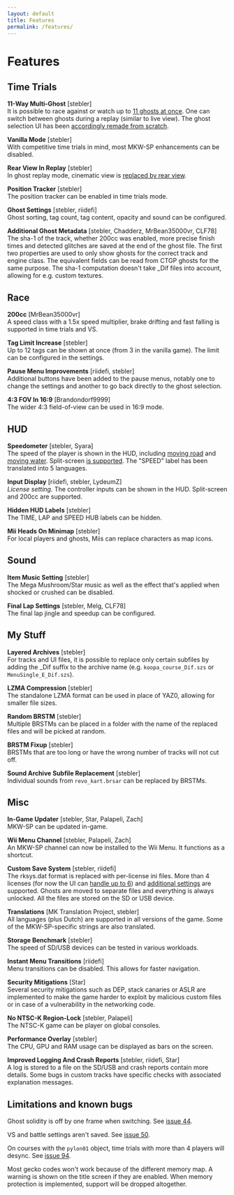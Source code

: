 ```yaml
---
layout: default
title: Features
permalink: /features/
---
```


# Features

## Time Trials

**11-Way Multi-Ghost** [stebler]<br />
It is possible to race against or watch up to [11 ghosts at once](/assets/11-ghosts.png). One can switch between ghosts during a replay (similar to live view). The ghost selection UI has been [accordingly remade from scratch](/assets/ghost-selection.png).

**Vanilla Mode** [stebler]<br />
With competitive time trials in mind, most MKW-SP enhancements can be disabled.

**Rear View In Replay** [stebler]<br />
In ghost replay mode, cinematic view is [replaced by rear view](/assets/rear-view.png).

**Position Tracker** [stebler]<br />
The position tracker can be enabled in time trials mode.

**Ghost Settings** [stebler, riidefi]<br />
Ghost sorting, tag count, tag content, opacity and sound can be configured.

**Additional Ghost Metadata** [stebler, Chadderz, MrBean35000vr, CLF78]<br />
The sha-1 of the track, whether 200cc was enabled, more precise finish times and detected glitches are saved at the end of the ghost file. The first two properties are used to only show ghosts for the correct track and engine class. The equivalent fields can be read from CTGP ghosts for the same purpose. The sha-1 computation doesn't take \_Dif files into account, allowing for e.g. custom textures.

## Race

**200cc** [MrBean35000vr]<br />
A speed class with a 1.5x speed multiplier, brake drifting and fast falling is supported in time trials and VS.

**Tag Limit Increase** [stebler]<br />
Up to 12 tags can be shown at once (from 3 in the vanilla game). The limit can be configured in the settings.

**Pause Menu Improvements** [riidefi, stebler]<br />
Additional buttons have been added to the pause menus, notably one to change the settings and another to go back directly to the ghost selection.

**4:3 FOV In 16:9** [Brandondorf9999]<br />
The wider 4:3 field-of-view can be used in 16:9 mode.

## HUD

**Speedometer** [stebler, Syara]<br />
The speed of the player is shown in the HUD, including [moving road](/assets/som-moving-road.png) and [moving water](/assets/som-moving-water.png). Split-screen [is supported](/assets/som-split-screen.png). The "SPEED" label has been translated into 5 languages.

**Input Display** [riidefi, stebler, LydeumZ]<br />
_License setting._ The controller inputs can be shown in the HUD. Split-screen and 200cc are supported.

**Hidden HUD Labels** [stebler]<br />
The TIME, LAP and SPEED HUB labels can be hidden.

**Mii Heads On Minimap** [stebler]<br />
For local players and ghosts, Miis can replace characters as map icons.

## Sound

**Item Music Setting** [stebler]<br />
The Mega Mushroom/Star music as well as the effect that's applied when shocked or crushed can be disabled.

**Final Lap Settings** [stebler, Melg, CLF78]<br />
The final lap jingle and speedup can be configured.

## My Stuff

**Layered Archives** [stebler]<br />
For tracks and UI files, it is possible to replace only certain subfiles by adding the \_Dif suffix to the archive name (e.g. `koopa_course_Dif.szs` or `MenuSingle_E_Dif.szs`).

**LZMA Compression** [stebler]<br />
The standalone LZMA format can be used in place of YAZ0, allowing for smaller file sizes.

**Random BRSTM** [stebler]<br />
Multiple BRSTMs can be placed in a folder with the name of the replaced files and will be picked at random.

**BRSTM Fixup** [stebler]<br />
BRSTMs that are too long or have the wrong number of tracks will not cut off.

**Sound Archive Subfile Replacement** [stebler]<br />
Individual sounds from `revo_kart.brsar` can be replaced by BRSTMs.

## Misc

**In-Game Updater** [stebler, Star, Palapeli, Zach]<br />
MKW-SP can be updated in-game.

**Wii Menu Channel** [stebler, Palapeli, Zach]<br />
An MKW-SP channel can now be installed to the Wii Menu. It functions as a shortcut.

**Custom Save System** [stebler, riidefi]<br />
The rksys.dat format is replaced with per-license ini files. More than 4 licenses (for now the UI can [handle up to 6](/assets/6-licenses.png)) and [additional settings](/assets/license-settings.png) are supported. Ghosts are moved to separate files and everything is always unlocked. All the files are stored on the SD or USB device.

**Translations** [MK Translation Project, stebler]<br />
All languages (plus Dutch) are supported in all versions of the game. Some of the MKW-SP-specific strings are also translated.

**Storage Benchmark** [stebler]<br />
The speed of SD/USB devices can be tested in various workloads.

**Instant Menu Transitions** [riidefi]<br />
Menu transitions can be disabled. This allows for faster navigation.

**Security Mitigations** [Star]<br />
Several security mitigations such as DEP, stack canaries or ASLR are implemented to make the game harder to exploit by malicious custom files or in case of a vulnerability in the networking code.

**No NTSC-K Region-Lock** [stebler, Palapeli]<br />
The NTSC-K game can be player on global consoles.

**Performance Overlay** [stebler]<br />
The CPU, GPU and RAM usage can be displayed as bars on the screen.

**Improved Logging And Crash Reports** [stebler, riidefi, Star]<br />
A log is stored to a file on the SD/USB and crash reports contain more details. Some bugs in custom tracks have specific checks with associated explanation messages.

## Limitations and known bugs

Ghost solidity is off by one frame when switching. See [issue 44](https://github.com/stblr/mkw-sp/issues/44).

VS and battle settings aren't saved. See [issue 50](https://github.com/stblr/mkw-sp/issues/50).

On courses with the `pylon01` object, time trials with more than 4 players will desync. See [issue 94](https://github.com/stblr/mkw-sp/issues/94).

Most gecko codes won't work because of the different memory map. A warning is shown on the title screen if they are enabled. When memory protection is implemented, support will be dropped altogether.
